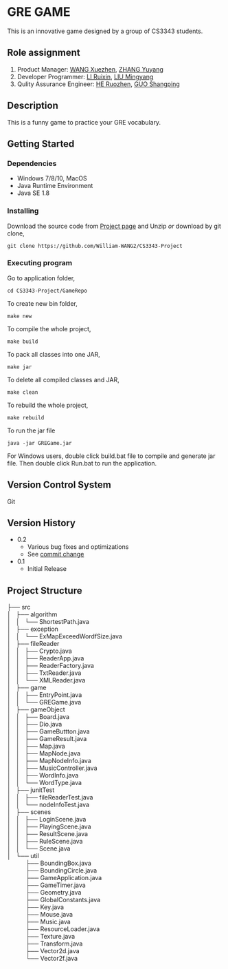 # GRE GAME

This is an innovative game designed by a group of CS3343 students.  

## Role assignment

1. Product Manager: [WANG Xuezhen](https://github.com/William-WANG2), [ZHANG Yuyang](https://github.com/1319992808)
2. Developer Programmer: [LI Ruixin](https://github.com/Ruixin-LI), [LIU Mingyang](https://github.com/konolmyda)
3. Qulity Assurance Engineer: [HE Ruozhen](https://github.com/Catherine-R-He), [GUO Shangping](https://github.com/shangpguo2)

## Description

This is a funny game to practice your GRE vocabulary.

## Getting Started

### Dependencies

* Windows 7/8/10, MacOS
* Java Runtime Environment
* Java SE 1.8

### Installing

Download the source code from [Project page](https://github.com/William-WANG2/CS3343-Project) and Unzip
*or* download by git clone,
```
git clone https://github.com/William-WANG2/CS3343-Project
```

### Executing program

Go to application folder,

```
cd CS3343-Project/GameRepo
```

To create new bin folder, 
```
make new 
```

To compile the whole project,    
```
make build
```

To pack all classes into one JAR, 
```
make jar
```

To delete all compiled classes and JAR, 
```
make clean
```

To rebuild the whole project, 
```
make rebuild
```

To run the jar file
```
java -jar GREGame.jar
```

For Windows users, double click build.bat file to compile and generate jar file. Then double click Run.bat to run the application.


## Version Control System

Git

## Version History

* 0.2
    * Various bug fixes and optimizations
    * See [commit change](https://github.com/William-WANG2/CS3343-Project/graphs/commit-activity)
* 0.1
    * Initial Release

## Project Structure
├── src<br>
│   ├── algorithm<br>
│   │   └── ShortestPath.java<br>
│   ├── exception<br>
│   │   └── ExMapExceedWordfSize.java<br>
│   ├── fileReader<br>
│   │   ├── Crypto.java<br>
│   │   ├── ReaderApp.java<br>
│   │   ├── ReaderFactory.java<br>
│   │   ├── TxtReader.java<br>
│   │   └── XMLReader.java<br>
│   ├── game<br>
│   │   ├── EntryPoint.java<br>
│   │   └── GREGame.java<br>
│   ├── gameObject<br>
│   │   ├── Board.java<br>
│   │   ├── Dio.java<br>
│   │   ├── GameButtton.java<br>
│   │   ├── GameResult.java<br>
│   │   ├── Map.java<br>
│   │   ├── MapNode.java<br>
│   │   ├── MapNodeInfo.java<br>
│   │   ├── MusicController.java<br>
│   │   ├── WordInfo.java<br>
│   │   └── WordType.java<br>
│   ├── junitTest<br>
│   │   ├── fileReaderTest.java<br>
│   │   └── nodeInfoTest.java<br>
│   ├── scenes<br>
│   │   ├── LoginScene.java<br>
│   │   ├── PlayingScene.java<br>
│   │   ├── ResultScene.java<br>
│   │   ├── RuleScene.java<br>
│   │   └── Scene.java<br>
│   └── util<br>
&nbsp;&nbsp;&nbsp;&nbsp;&nbsp;&nbsp;&nbsp;&nbsp;&nbsp;&nbsp;&nbsp;├── BoundingBox.java<br>
&nbsp;&nbsp;&nbsp;&nbsp;&nbsp;&nbsp;&nbsp;&nbsp;&nbsp;&nbsp;&nbsp;├── BoundingCircle.java<br>
&nbsp;&nbsp;&nbsp;&nbsp;&nbsp;&nbsp;&nbsp;&nbsp;&nbsp;&nbsp;&nbsp;├── GameApplication.java<br>
&nbsp;&nbsp;&nbsp;&nbsp;&nbsp;&nbsp;&nbsp;&nbsp;&nbsp;&nbsp;&nbsp;├── GameTimer.java<br>
&nbsp;&nbsp;&nbsp;&nbsp;&nbsp;&nbsp;&nbsp;&nbsp;&nbsp;&nbsp;&nbsp;├── Geometry.java<br>
&nbsp;&nbsp;&nbsp;&nbsp;&nbsp;&nbsp;&nbsp;&nbsp;&nbsp;&nbsp;&nbsp;├── GlobalConstants.java<br>
&nbsp;&nbsp;&nbsp;&nbsp;&nbsp;&nbsp;&nbsp;&nbsp;&nbsp;&nbsp;&nbsp;├── Key.java<br>
&nbsp;&nbsp;&nbsp;&nbsp;&nbsp;&nbsp;&nbsp;&nbsp;&nbsp;&nbsp;&nbsp;├── Mouse.java<br>
&nbsp;&nbsp;&nbsp;&nbsp;&nbsp;&nbsp;&nbsp;&nbsp;&nbsp;&nbsp;&nbsp;├── Music.java<br>
&nbsp;&nbsp;&nbsp;&nbsp;&nbsp;&nbsp;&nbsp;&nbsp;&nbsp;&nbsp;&nbsp;├── ResourceLoader.java<br>
&nbsp;&nbsp;&nbsp;&nbsp;&nbsp;&nbsp;&nbsp;&nbsp;&nbsp;&nbsp;&nbsp;├── Texture.java<br>
&nbsp;&nbsp;&nbsp;&nbsp;&nbsp;&nbsp;&nbsp;&nbsp;&nbsp;&nbsp;&nbsp;├── Transform.java<br>
&nbsp;&nbsp;&nbsp;&nbsp;&nbsp;&nbsp;&nbsp;&nbsp;&nbsp;&nbsp;&nbsp;├── Vector2d.java<br>
&nbsp;&nbsp;&nbsp;&nbsp;&nbsp;&nbsp;&nbsp;&nbsp;&nbsp;&nbsp;&nbsp;└── Vector2f.java<br>
